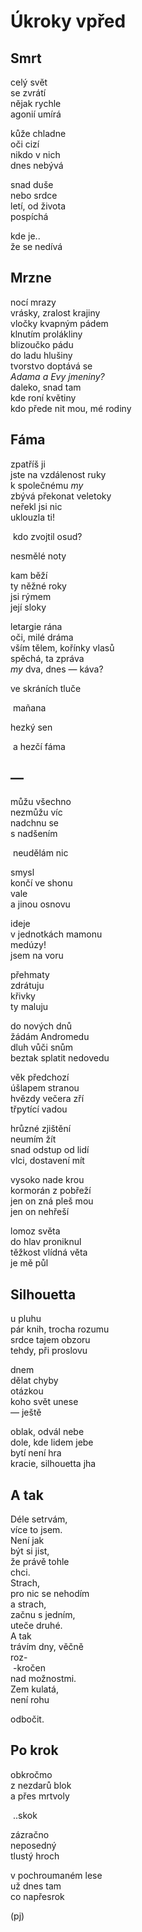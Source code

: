 Úkroky vpřed
============


Smrt
----

celý svět  
se zvrátí  
nějak rychle  
agonií umírá

kůže chladne  
oči cizí  
nikdo v nich  
dnes nebývá

snad duše  
nebo srdce  
letí, od života  
pospíchá

kde je..  
že se nedívá


Mrzne
-----

nocí mrazy  
vrásky, zralost krajiny  
vločky kvapným pádem  
klnutím prolákliny  
blizoučko pádu  
do ladu hlušiny  
tvorstvo doptává se  
*Adama a Evy jmeniny?*  
daleko, snad tam  
kde roní květiny  
kdo přede
nit mou, mé rodiny


Fáma
----

zpatříš ji  
jste na vzdálenost ruky  
k společnému *my*  
zbývá překonat veletoky  
neřekl jsi nic  
uklouzla ti!

&nbsp;kdo zvojtil osud?

nesmělé noty

kam běží  
ty něžné roky  
jsi rýmem   
její sloky

letargie rána  
oči, milé dráma  
vším tělem, kořínky vlasů  
spěchá, ta zpráva  
*my* dva, dnes — káva?  

ve skráních tluče

&nbsp;mañana

hezký sen

&nbsp;a hezčí fáma


—
-

můžu všechno  
nezmůžu víc  
nadchnu se  
s nadšením

&nbsp;neudělám nic

smysl  
končí ve shonu  
vale  
a jinou osnovu

ideje  
v jednotkách mamonu  
medúzy!  
jsem na voru

přehmaty  
zdrátuju  
křivky  
ty maluju  

do nových dnů  
žádám Andromedu  
dluh vůči snům  
beztak splatit nedovedu

věk předchozí  
úšlapem stranou  
hvězdy večera zří  
třpytící vadou

hrůzné zjištění  
neumím žít  
snad odstup od lidí  
vlci, dostavení mít

vysoko nade krou  
kormorán z pobřeží  
jen on zná pleš mou  
jen on nehřeší

lomoz světa  
do hlav proniknul  
těžkost vlídná věta  
je mě půl


Silhouetta
----------

u pluhu  
pár knih, trocha rozumu  
srdce tajem obzoru  
tehdy, při proslovu

dnem  
dělat chyby  
otázkou  
koho svět unese  
— ještě 

oblak, odvál nebe  
dole, kde lidem jebe  
bytí není hra  
kracie, silhouetta jha


A tak
-----

Déle setrvám,  
více to jsem.  
Není jak  
být si jist,  
že právě tohle  
chci.  
Strach,  
pro nic se nehodím  
a strach,  
začnu s jedním,  
uteče druhé.  
A tak  
trávím dny, věčně  
roz-  
&nbsp;-kročen  
nad možnostmi.  
Zem kulatá,  
není rohu

odbočit.


Po krok
-------

obkročmo  
z nezdarů blok  
a přes mrtvoly

&nbsp;..skok  

zázračno  
neposedný  
tlustý hroch  

v pochroumaném lese  
už dnes tam  
co napřesrok


(pj)

